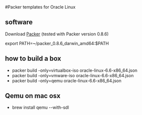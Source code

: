 #Packer templates for Oracle Linux

## software
Download [Packer](http://packer.io) (tested with Packer version 0.8.6)

export PATH=~/packer_0.8.6_darwin_amd64:$PATH

## how to build a box

* packer build -only=virtualbox-iso oracle-linux-6.6-x86_64.json
* packer build -only=vmware-iso oracle-linux-6.6-x86_64.json
* packer build -only=qemu oracle-linux-6.6-x86_64.json


## Qemu on mac osx
- brew install qemu --with-sdl
